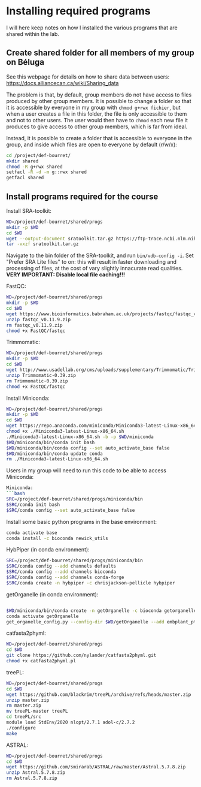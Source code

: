 # Installing required programs

I will here keep notes on how I installed the various programs that are shared within the lab.

## Create shared folder for all members of my group on Béluga

See this webpage for details on how to share data between users: https://docs.alliancecan.ca/wiki/Sharing_data

The problem is that, by default, group members do not have access to files produced by other group members. It is possible to change a folder so that it is accessible by everyone in my group with `chmod g+rwx fichier`, but when a user creates a file in this folder, the file is only accessible to them and not to other users. The user would then have to `chmod` each new file it produces to give access to other group members, which is far from ideal.

Instead, it is possible to create a folder that is accessible to everyone in the group, and inside which files are open to everyone by default (r/w/x):
```bash
cd /project/def-bourret/
mkdir shared
chmod -R g+rwx shared
setfacl -R -d -m g::rwx shared
getfacl shared

```

## Install programs required for the course

Install SRA-toolkit:
```bash
WD=/project/def-bourret/shared/progs
mkdir -p $WD
cd $WD
wget --output-document sratoolkit.tar.gz https://ftp-trace.ncbi.nlm.nih.gov/sra/sdk/current/sratoolkit.current-ubuntu64.tar.gz
tar -vxzf sratoolkit.tar.gz

```

Navigate to the bin folder of the SRA-toolkit, and run `bin/vdb-config -i`. Set "Prefer SRA Lite files" to on: this will result in faster downloading and processing of files, at the cost of vary slightly innacurate read qualities. **VERY IMPORTANT: Disable local file caching!!!**

FastQC:
```bash
WD=/project/def-bourret/shared/progs
mkdir -p $WD
cd $WD
wget https://www.bioinformatics.babraham.ac.uk/projects/fastqc/fastqc_v0.11.9.zip
unzip fastqc_v0.11.9.zip
rm fastqc_v0.11.9.zip
chmod +x FastQC/fastqc

```

Trimmomatic:
```bash
WD=/project/def-bourret/shared/progs
mkdir -p $WD
cd $WD
wget http://www.usadellab.org/cms/uploads/supplementary/Trimmomatic/Trimmomatic-0.39.zip
unzip Trimmomatic-0.39.zip
rm Trimmomatic-0.39.zip
chmod +x FastQC/fastqc

```

Install Miniconda:
```bash
WD=/project/def-bourret/shared/progs
mkdir -p $WD
cd $WD
wget https://repo.anaconda.com/miniconda/Miniconda3-latest-Linux-x86_64.sh
chmod +x ./Miniconda3-latest-Linux-x86_64.sh
./Miniconda3-latest-Linux-x86_64.sh -b -p $WD/miniconda
$WD/miniconda/bin/conda init bash
$WD/miniconda/bin/conda config --set auto_activate_base false
$WD/miniconda/bin/conda update conda
rm ./Miniconda3-latest-Linux-x86_64.sh

```

Users in my group will need to run this code to be able to access Miniconda:
```bash
Miniconda:
```bash
SRC=/project/def-bourret/shared/progs/miniconda/bin
$SRC/conda init bash
$SRC/conda config --set auto_activate_base false

```

Install some basic python programs in the base environment:
```bash
conda activate base
conda install -c bioconda newick_utils

```

HybPiper (in conda environment):
```bash
SRC=/project/def-bourret/shared/progs/miniconda/bin
$SRC/conda config --add channels defaults
$SRC/conda config --add channels bioconda
$SRC/conda config --add channels conda-forge
$SRC/conda create -n hybpiper -c chrisjackson-pellicle hybpiper

```

getOrganelle (in conda environment):
```bash

$WD/miniconda/bin/conda create -n getOrganelle -c bioconda getorganelle
conda activate getOrganelle
get_organelle_config.py --config-dir $WD/getOrganelle --add embplant_pt,embplant_mt,embplant_nr

```

catfasta2phyml:
```bash
WD=/project/def-bourret/shared/progs
cd $WD
git clone https://github.com/nylander/catfasta2phyml.git
chmod +x catfasta2phyml.pl

```

treePL:
```bash
WD=/project/def-bourret/shared/progs
cd $WD
wget https://github.com/blackrim/treePL/archive/refs/heads/master.zip
unzip master.zip
rm master.zip
mv treePL-master treePL
cd treePL/src
module load StdEnv/2020 nlopt/2.7.1 adol-c/2.7.2
./configure
make

```

ASTRAL:
```bash
WD=/project/def-bourret/shared/progs
cd $WD
wget https://github.com/smirarab/ASTRAL/raw/master/Astral.5.7.8.zip
unzip Astral.5.7.8.zip
rm Astral.5.7.8.zip

```


